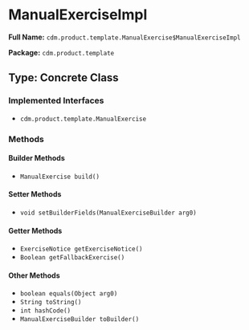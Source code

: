 # ManualExerciseImpl

**Full Name:** `cdm.product.template.ManualExercise$ManualExerciseImpl`

**Package:** `cdm.product.template`

## Type: Concrete Class

### Implemented Interfaces

- `cdm.product.template.ManualExercise`

### Methods

#### Builder Methods

- `ManualExercise build()`

#### Setter Methods

- `void setBuilderFields(ManualExerciseBuilder arg0)`

#### Getter Methods

- `ExerciseNotice getExerciseNotice()`
- `Boolean getFallbackExercise()`

#### Other Methods

- `boolean equals(Object arg0)`
- `String toString()`
- `int hashCode()`
- `ManualExerciseBuilder toBuilder()`

